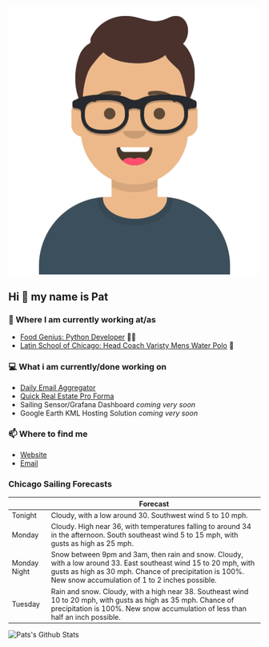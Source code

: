 [![Social banner for p-j-falconer](https://raw.githubusercontent.com/P-J-FALCONER/P-J-FALCONER/master/assets/avataaars.svg)](https://patfalconer.com/)
## Hi :wave: my name is Pat

### 💼 Where I am currently working at/as
- [Food Genius: Python Developer](https://getfoodgenius.com/) 🍔🐍
- [Latin School of Chicago: Head Coach Varisty Mens Water Polo](https://www.latinschool.org/) 🤽


### 💻 What i am currently/done working on
 - [Daily Email Aggregator](https://github.com/P-J-FALCONER/dott_daily_mail)
 - [Quick Real Estate Pro Forma](https://github.com/P-J-FALCONER/henry)
 - Sailing Sensor/Grafana Dashboard *coming very soon*
 - Google Earth KML Hosting Solution *coming very soon*

### 📫 Where to find me
 - [Website](https://patfalconer.com/)
 - [Email](mailto:patrick.j.falconer@gmail.com)


### Chicago Sailing Forecasts
|   | Forecast  |
|---|---|
| Tonight | Cloudy, with a low around 30. Southwest wind 5 to 10 mph. |
| Monday | Cloudy. High near 36, with temperatures falling to around 34 in the afternoon. South southeast wind 5 to 15 mph, with gusts as high as 25 mph. |
| Monday Night | Snow between 9pm and 3am, then rain and snow. Cloudy, with a low around 33. East southeast wind 15 to 20 mph, with gusts as high as 30 mph. Chance of precipitation is 100%. New snow accumulation of 1 to 2 inches possible. |
| Tuesday | Rain and snow. Cloudy, with a high near 38. Southeast wind 10 to 20 mph, with gusts as high as 35 mph. Chance of precipitation is 100%. New snow accumulation of less than half an inch possible. |

![Pats's Github Stats](https://github-readme-stats.vercel.app/api?username=p-j-falconer&show_icons=true&theme=radical)
